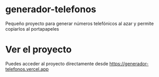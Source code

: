 # generador-telefonos

Pequeño proyecto para generar números telefónicos al azar y permite copiarlos al portapapeles

# Ver el proyecto

Puedes acceder al proyecto directamente desde https://generador-telefonos.vercel.app
